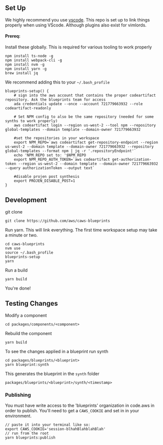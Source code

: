 ## Set Up

We highly recommend you use [vscode](https://code.visualstudio.com/). This repo is set up to link
things properly when using VScode. Although plugins also exist for vimlords.

#### Prereq:
Install these globally. This is required for various tooling to work properly
```
npm install ts-node -g
npm install webpack-cli -g
npm install nvm -g
npm install yarn -g
brew install jq
```


We recommend adding this to your `~/.bash_profile`

```
blueprints-setup() {
    # sign into the aws account that contains the proper codeartifact repository. Ask the blueprints team for access
    ada credentials update --once --account 721779663932 --role codeartifact-readonly

    # Set NPM config to also be the same repository (needed for some synths to work properly)
    aws codeartifact login --region us-west-2 --tool npm --repository global-templates --domain template --domain-owner 721779663932

    #set the repositories in your workspace
    export NPM_REPO=`aws codeartifact get-repository-endpoint --region us-west-2 --domain template --domain-owner 721779663932 --repository global-templates --format npm | jq -r '.repositoryEndpoint'`
    echo 'NPM_REPO set to: '$NPM_REPO
    export NPM_REPO_AUTH_TOKEN=`aws codeartifact get-authorization-token --region us-west-2 --domain template --domain-owner 721779663932 --query authorizationToken --output text` 

    #disable projen post synthesis
    export PROJEN_DISABLE_POST=1
}
```


## Development

git clone

```
git clone https://github.com/aws/caws-blueprints
```

Run yarn. This will link everything. The first time workspace setup may take a minute or two.

```
cd caws-blueprints
nvm use
source ~/.bash_profile
blueprints-setup
yarn
```

Run a build

```
yarn build
```

You're done!

## Testing Changes

Modify a component
```
cd packages/components/<component>
```

Rebuild the component
```
yarn build
```

To see the changes applied in a blueprint run synth
```
cd packages/blueprints/<blueprint>
yarn blueprint:synth
```
This generates the blueprint in the `synth` folder
```
packages/blueprints/<blueprint>/synth/<timestamp>
```

### Publishing

You must have write access to the 'blueprints' organization in code.aws in order to publish. You'll need to get a `CAWS_COOKIE` and set in in your environment.

```
// paste it into your terminal like so:
export CAWS_COOKIE='session-blhahBlahblahBlah'
// run from the root
yarn blueprints:publish
```
